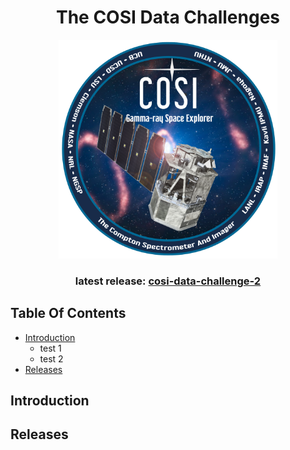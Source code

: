 <div align="center">
  
# The COSI Data Challenges

<p align="center">
<img width="350"  src="logo.png">
</p>

### latest release: [cosi-data-challenge-2](cosi-data-challenge-2)

<div align="left">

## Table Of Contents

- [Introduction](#introduction)
    - test 1
    - test 2
- [Releases](#releases)

## Introduction

## Releases
